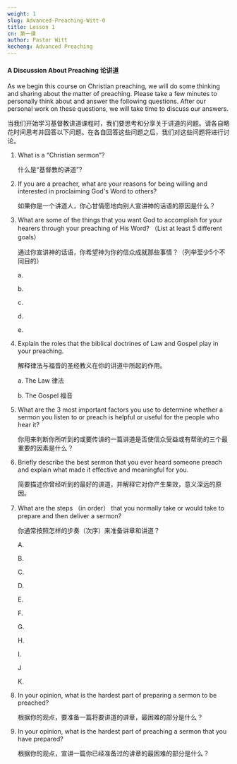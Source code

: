 ```yaml
---
weight: 1
slug: Advanced-Preaching-Witt-0
title: Lesson 1 
cn: 第一课
author: Pastor Witt
kecheng: Advanced Preaching
---
```


#### A Discussion About Preaching 论讲道

As we begin this course on Christian preaching, we will do some thinking and sharing about the matter of preaching. Please take a few minutes to personally think about and answer the following questions. After our personal work on these questions, we will take time to discuss our answers.

当我们开始学习基督教讲道课程时，我们要思考和分享关于讲道的问题。请各自略花时间思考并回答以下问题。在各自回答这些问题之后，我们对这些问题将进行讨论。

1. What is a “Christian sermon”?

    什么是“基督教的讲道”?

2. If you are a preacher, what are your reasons for being willing and interested in proclaiming God's Word to others?

    如果你是一个讲道人，你心甘情愿地向别人宣讲神的话语的原因是什么？

3. What are some of the things that you want God to accomplish for your hearers through your preaching of His Word? （List at least 5 different goals）

    通过你宣讲神的话语，你希望神为你的信众成就那些事情？（列举至少5个不同目的）

    a.

    b.

    c.

    d.

    e.

4. Explain the roles that the biblical doctrines of Law and Gospel play in your preaching.

    解释律法与福音的圣经教义在你的讲道中所起的作用。

    a. The Law 律法

    b. The Gospel 福音

5. What are the 3 most important factors you use to determine whether a sermon you listen to or preach is helpful or useful for the people who hear it?

    你用来判断你所听到的或要传讲的一篇讲道是否使信众受益或有帮助的三个最重要的因素是什么？

6. Briefly describe the best sermon that you ever heard someone preach and explain what made it effective and meaningful for you.

    简要描述你曾经听到的最好的讲道，并解释它对你产生果效，意义深远的原因。

7. What are the steps （in order） that you normally take or would take to prepare and then deliver a sermon?

    你通常按照怎样的步奏（次序）来准备讲章和讲道？

    A.

    B.

    C.

    D.

    E.

    F.

    G.

    H.

    I.

    J

    K.

8. In your opinion, what is the hardest part of preparing a sermon to be preached?

    根据你的观点，要准备一篇将要讲道的讲章，最困难的部分是什么？

9. In your opinion, what is the hardest part of preaching a sermon that you have prepared?

    根据你的观点，宣讲一篇你已经准备过的讲章的最困难的部分是什么？